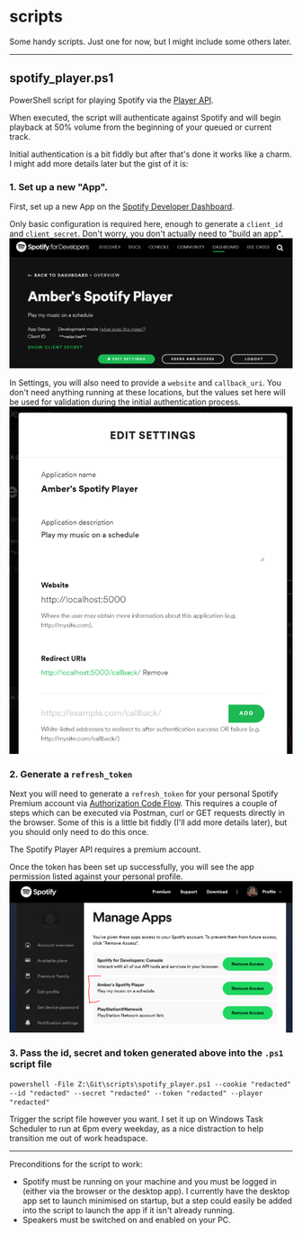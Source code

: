 # scripts
Some handy scripts. Just one for now, but I might include some others later.

---
## spotify_player.ps1
PowerShell script for playing Spotify via the [Player API](https://developer.spotify.com/console/player/).

When executed, the script will authenticate against Spotify and will begin playback at 50% volume from the beginning of your queued or current track.

Initial authentication is a bit fiddly but after that's done it works like a charm. I might add more details later but the gist of it is:
### 1. Set up a new "App".

First, set up a new App on the [Spotify Developer Dashboard](https://developer.spotify.com/dashboard/applications). 

Only basic configuration is required here, enough to generate a `client_id` and `client_secret`. Don't worry, you don't actually need to "build an app".
![Spotify new app overview](./Images/app_overview.png)

In Settings, you will also need to provide a `website` and `callback_uri`. You don't need anything running at these locations, but the values set here will be used for validation during the initial authentication process.
![Spotify app settings](./Images/app_settings.png)

### 2. Generate a `refresh_token`

Next you will need to generate a `refresh_token` for your personal Spotify Premium account via [Authorization Code Flow](https://developer.spotify.com/documentation/general/guides/authorization/code-flow/). This requires a couple of steps which can be executed via Postman, curl or GET requests directly in the browser. Some of this is a little bit fiddly (I'll add more details later), but you should only need to do this once.

The Spotify Player API requires a premium account.

Once the token has been set up successfully, you will see the app permission listed against your personal profile.
![Spotify user permissions](./Images/permission_granted.png)

### 3. Pass the id, secret and token generated above into the `.ps1` script file
```
powershell -File Z:\Git\scripts\spotify_player.ps1 --cookie "redacted" --id "redacted" --secret "redacted" --token "redacted" --player "redacted"
```

Trigger the script file however you want. I set it up on Windows Task Scheduler to run at 6pm every weekday, as a nice distraction to help transition me out of work headspace.

---

Preconditions for the script to work:
* Spotify must be running on your machine and you must be logged in (either via the browser or the desktop app). I currently have the desktop app set to launch minimised on startup, but a step could easily be added into the script to launch the app if it isn't already running.
* Speakers must be switched on and enabled on your PC.


